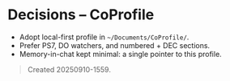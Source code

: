 # Decisions – CoProfile
- Adopt local-first profile in `~/Documents/CoProfile/`.
- Prefer PS7, DO watchers, and numbered + DEC sections.
- Memory-in-chat kept minimal: a single pointer to this profile.

> Created 20250910-1559.
